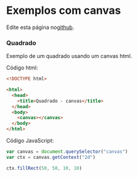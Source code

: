 # Exemplos com canvas

Edite esta página no[github](https://github.com/vini060911/projetos-canvas/edit/gh-pages/index.md).

### Quadrado

Exemplo de um quadrado usando um canvas html.

Código html:
```html
<!DOCTYPE html>

<html>
  <head>
    <title>Quadrado - canvas</title>
  </head>
  <body>
    <canvas></canvas>
  </body>
</html>
```
Código JavaScript:
```javascript
var canvas = document.querySelector("canvas")
var ctx = canvas.getContext("2d")

ctx.fillRect(50, 50, 10, 10)
```
